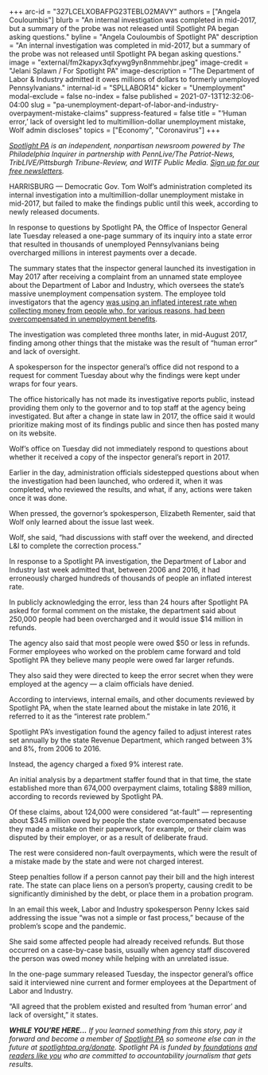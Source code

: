 +++
arc-id = "327LCELXOBAFPG23TEBLO2MAVY"
authors = ["Angela Couloumbis"]
blurb = "An internal investigation was completed in mid-2017, but a summary of the probe was not released until Spotlight PA began asking questions."
byline = "Angela Couloumbis of Spotlight PA"
description = "An internal investigation was completed in mid-2017, but a summary of the probe was not released until Spotlight PA began asking questions."
image = "external/fm2kapyx3qfxywg9yn8nmmehbr.jpeg"
image-credit = "Jelani Splawn / For Spotlight PA"
image-description = "The Department of Labor & Industry admitted it owes millions of dollars to formerly unemployed Pennsylvanians."
internal-id = "SPLLABOR14"
kicker = "Unemployment"
modal-exclude = false
no-index = false
published = 2021-07-13T12:32:06-04:00
slug = "pa-unemployment-depart-of-labor-and-industry-overpayment-mistake-claims"
suppress-featured = false
title = "‘Human error,’ lack of oversight led to multimillion-dollar unemployment mistake, Wolf admin discloses"
topics = ["Economy", "Coronavirus"]
+++

<a href="https://www.spotlightpa.org/"><i>Spotlight PA</i></a><i>&nbsp;is an independent, nonpartisan newsroom powered by The Philadelphia Inquirer in partnership with PennLive/The Patriot-News, TribLIVE/Pittsburgh Tribune-Review, and WITF Public Media.&nbsp;</i><a href="https://www.spotlightpa.org/newsletters"><i>Sign up for our free newsletters</i></a><i>.</i>

HARRISBURG — Democratic Gov. Tom Wolf’s administration completed its internal investigation into a multimillion-dollar unemployment mistake in mid-2017, but failed to make the findings public until this week, according to newly released documents.

In response to questions by Spotlight PA, the Office of Inspector General late Tuesday released a one-page summary of its inquiry into a state error that resulted in thousands of unemployed Pennsylvanians being overcharged millions in interest payments over a decade.

The summary states that the inspector general launched its investigation in May 2017 after receiving a complaint from an unnamed state employee about the Department of Labor and Industry, which oversees the state’s massive unemployment compensation system. The employee told investigators that the agency <a href="https://www.spotlightpa.org/news/2021/07/pa-department-of-labor-unemployment-claims-overpayment-interest/" target="_blank">was using an inflated interest rate when collecting money from people who, for various reasons, had been overcompensated in unemployment benefits</a>.

<script src="https://www.spotlightpa.org/embed.js" async></script><div data-spl-embed-version="1" data-spl-src="https://www.spotlightpa.org/embeds/newsletter/"></div>

The investigation was completed three months later, in mid-August 2017, finding among other things that the mistake was the result of “human error” and lack of oversight.

A spokesperson for the inspector general’s office did not respond to a request for comment Tuesday about why the findings were kept under wraps for four years.

The office historically has not made its investigative reports public, instead providing them only to the governor and to top staff at the agency being investigated. But after a change in state law in 2017, the office said it would prioritize making most of its findings public and since then has posted many on its website.

Wolf’s office on Tuesday did not immediately respond to questions about whether it received a copy of the inspector general’s report in 2017.

Earlier in the day, administration officials sidestepped questions about when the investigation had been launched, who ordered it, when it was completed, who reviewed the results, and what, if any, actions were taken once it was done.

When pressed, the governor’s spokesperson, Elizabeth Rementer, said that Wolf only learned about the issue last week.

Wolf, she said, “had discussions with staff over the weekend, and directed L&amp;I to complete the correction process.”

In response to a Spotlight PA investigation, the Department of Labor and Industry last week admitted that, between 2006 and 2016, it had erroneously charged hundreds of thousands of people an inflated interest rate.

In publicly acknowledging the error, less than 24 hours after Spotlight PA asked for formal comment on the mistake, the department said about 250,000 people had been overcharged and it would issue $14 million in refunds.

The agency also said that most people were owed $50 or less in refunds. Former employees who worked on the problem came forward and told Spotlight PA they believe many people were owed far larger refunds.

They also said they were directed to keep the error secret when they were employed at the agency — a claim officials have denied.

According to interviews, internal emails, and other documents reviewed by Spotlight PA, when the state learned about the mistake in late 2016, it referred to it as the “interest rate problem.”

Spotlight PA’s investigation found the agency failed to adjust interest rates set annually by the state Revenue Department, which ranged between 3% and 8%, from 2006 to 2016.

Instead, the agency charged a fixed 9% interest rate.

An initial analysis by a department staffer found that in that time, the state established more than 674,000 overpayment claims, totaling $889 million, according to records reviewed by Spotlight PA.

<script src="https://www.spotlightpa.org/embed.js" async></script><div data-spl-embed-version="1" data-spl-src="https://www.spotlightpa.org/embeds/donate/?teaser_text=If%20you%20learned%20something%20from%20this%20report%2C%20pay%20it%20forward%20and%20become%20a%20member%20of%20Spotlight%20PA%20so%20someone%20else%20can%20in%20the%20future.&cta_text=CLICK%20TO%20CONTRIBUTE&eyebrow_text=WHILE%20YOU'RE%20HERE..."></div>

Of these claims, about 124,000 were considered “at-fault” — representing about $345 million owed by people the state overcompensated because they made a mistake on their paperwork, for example, or their claim was disputed by their employer, or as a result of deliberate fraud.

The rest were considered non-fault overpayments, which were the result of a mistake made by the state and were not charged interest.

Steep penalties follow if a person cannot pay their bill and the high interest rate. The state can place liens on a person’s property, causing credit to be significantly diminished by the debt, or place them in a probation program.

In an email this week, Labor and Industry spokesperson Penny Ickes said addressing the issue “was not a simple or fast process,” because of the problem’s scope and the pandemic.

She said some affected people had already received refunds. But those occurred on a case-by-case basis, usually when agency staff discovered the person was owed money while helping with an unrelated issue.

In the one-page summary released Tuesday, the inspector general’s office said it interviewed nine current and former employees at the Department of Labor and Industry.

“All agreed that the problem existed and resulted from ‘human error’ and lack of oversight,” it states.

<i><b>WHILE YOU’RE HERE...</b></i><i> If you learned something from this story, pay it forward and become a member of </i><a href="https://www.spotlightpa.org/"><i>Spotlight PA</i></a><i> so someone else can in the future at </i><a href="https://www.spotlightpa.org/donate"><i>spotlightpa.org/donate</i></a><i>. Spotlight PA is funded by</i><a href="https://www.spotlightpa.org/support"><i> foundations</i></a><i> </i><a href="https://www.spotlightpa.org/support"><i>and readers like you</i></a><i> who are committed to accountability journalism that gets results.</i>
